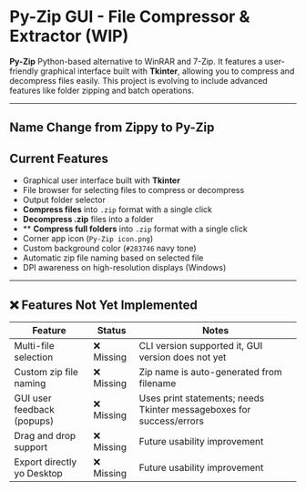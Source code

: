 # Py-Zip GUI - File Compressor & Extractor (WIP)

**Py-Zip** Python-based alternative to WinRAR and 7-Zip. It features a user-friendly graphical interface built with **Tkinter**, allowing you to compress and decompress files easily. This project is evolving to include advanced features like folder zipping and batch operations.

---

## Name Change from Zippy to Py-Zip ##

## Current Features

- Graphical user interface built with **Tkinter**
- File browser for selecting files to compress or decompress
- Output folder selector
- **Compress files** into `.zip` format with a single click
- **Decompress .zip** files into a folder
- ** **Compress full folders** into `.zip` format with a single click
- Corner app icon (`Py-Zip icon.png`)
- Custom background color (`#283746` navy tone)
- Automatic zip file naming based on selected file
- DPI awareness on high-resolution displays (Windows)

---

## ❌ Features Not Yet Implemented

| Feature                         | Status       | Notes                                                               |
|--------------------------------|---------------|---------------------------------------------------------------------|
| Multi-file selection           | ❌ Missing   | CLI version supported it, GUI version does not yet                   |
| Custom zip file naming         | ❌ Missing   | Zip name is auto-generated from filename                             |
| GUI user feedback (popups)     | ❌ Missing   | Uses print statements; needs Tkinter messageboxes for success/errors |
| Drag and drop support          | ❌ Missing   | Future usability improvement                                         |
| Export directly yo Desktop     | ❌ Missing   | Future usability improvement                                         |

